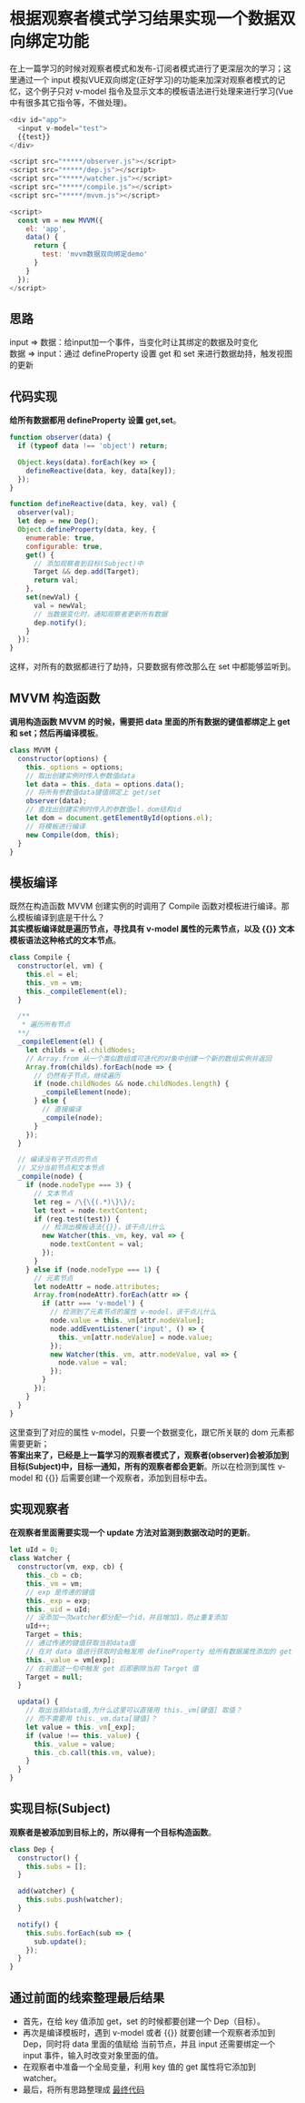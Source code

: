 # 根据观察者模式学习结果实现一个数据双向绑定功能

在上一篇学习的时候对观察者模式和发布-订阅者模式进行了更深层次的学习；这里通过一个 input 模拟VUE双向绑定(正好学习)的功能来加深对观察者模式的记忆，这个例子只对 v-model 指令及显示文本的模板语法进行处理来进行学习(Vue中有很多其它指令等，不做处理)。  

``` javascript
<div id="app">
  <input v-model="test">
  {{test}}
</div>

<script src="*****/observer.js"></script>
<script src="*****/dep.js"></script>
<script src="*****/watcher.js"></script>
<script src="*****/compile.js"></script>
<script src="*****/mvvm.js"></script>

<script>
  const vm = new MVVM({
    el: 'app',
    data() {
      return {
        test: 'mvvm数据双向绑定demo'
      }
    }
  });
</script>
```

## 思路

input => 数据：给input加一个事件，当变化时让其绑定的数据及时变化  
数据 => input：通过 defineProperty 设置 get 和 set 来进行数据劫持，触发视图的更新

## 代码实现

**给所有数据都用 defineProperty 设置 get,set**。

``` javascript
function observer(data) {
  if (typeof data !== 'object') return;

  Object.keys(data).forEach(key => {
    defineReactive(data, key, data[key]);
  });
}

function defineReactive(data, key, val) {
  observer(val);
  let dep = new Dep();
  Object.defineProperty(data, key, {
    enumerable: true,
    configurable: true,
    get() {
      // 添加观察者到目标(Subject)中
      Target && dep.add(Target);
      return val;
    },
    set(newVal) {
      val = newVal;
      // 当数据变化时，通知观察者更新所有数据
      dep.notify();
    }
  });
}
```

这样，对所有的数据都进行了劫持，只要数据有修改那么在 set 中都能够监听到。

## MVVM 构造函数

**调用构造函数 MVVM 的时候，需要把 data 里面的所有数据的键值都绑定上 get 和 set；然后再编译模板**。

``` javascript
class MVVM {
  constructor(options) {
    this._options = options;
    // 取出创建实例时传入参数值data
    let data = this._data = options.data();
    // 将所有参数值data键值绑定上 get/set
    observer(data);
    // 查找出创建实例时传入的参数值el，dom结构id
    let dom = document.getElementById(options.el);
    // 将模板进行编译
    new Compile(dom, this);
  }
}
```

## 模板编译

既然在构造函数 MVVM 创建实例的时调用了 Compile 函数对模板进行编译。那么模板编译到底是干什么？  
**其实模板编译就是遍历节点，寻找具有 v-model 属性的元素节点，以及 {{}} 文本模板语法这种格式的文本节点**。  

``` javascript
class Compile {
  constructor(el, vm) {
    this.el = el;
    this._vm = vm;
    this._compileElement(el);
  }

  /**
   * 遍历所有节点
  **/
  _compileElement(el) {
    let childs = el.childNodes;
    // Array.from 从一个类似数组或可迭代的对象中创建一个新的数组实例并返回
    Array.from(childs).forEach(node => {
      // 仍然有子节点，继续遍历
      if (node.childNodes && node.childNodes.length) {
        _compileElement(node);
      } else {
        // 直接编译
        _compile(node);
      }
    });
  }

  // 编译没有子节点的节点
  // 又分当前节点和文本节点
  _compile(node) {
    if (node.nodeType === 3) {
      // 文本节点
      let reg = /\{\{(.*)\}\}/;
      let text = node.textContent;
      if (reg.test(test)) {
        // 检测出模板语法{{}}，该干点儿什么
        new Watcher(this._vm, key, val => {
          node.textContent = val;
        });
      }
    } else if (node.nodeType === 1) {
      // 元素节点
      let nodeAttr = node.attributes;
      Array.from(nodeAttr).forEach(attr => {
        if (attr === 'v-model') {
          // 检测到了元素节点的属性 v-model，该干点儿什么
          node.value = this._vm[attr.nodeValue];
          node.addEventListener('input', () => {
            this._vm[attr.nodeValue] = node.value;
          });
          new Watcher(this._vm, attr.nodeValue, val => {
            node.value = val;
          });
        }
      });
    }
  }
}
```

这里查到了对应的属性 v-model，只要一个数据变化，跟它所关联的 dom 元素都需要更新；  
**答案出来了，已经是上一篇学习的观察者模式了，观察者(observer)会被添加到目标(Subject)中，目标一通知，所有的观察者都会更新**。所以在检测到属性 v-model 和 {{}} 后需要创建一个观察者，添加到目标中去。  

## 实现观察者

**在观察者里面需要实现一个 update 方法对监测到数据改动时的更新**。

``` javascript
let uId = 0;
class Watcher {
  constructor(vm, exp, cb) {
    this._cb = cb;
    this._vm = vm;
    // exp 是传递的键值
    this._exp = exp;
    this._uid = uId;
    // 没添加一次watcher都分配一个id，并且增加1，防止重复添加
    uId++;
    Target = this;
    // 通过传递的键值获取当前data值
    // 在对 data 值进行获取时会触发用 defineProperty 给所有数据属性添加的 get 方法
    this._value = vm[exp];
    // 在前面这一句中触发 get 后即删除当前 Target 值
    Target = null;
  }

  updata() {
    // 取出当前data值,为什么这里可以直接用 this._vm[键值] 取值？
    // 而不需要用 this._vm.data[键值]？
    let value = this._vm[_exp];
    if (value !== this._value) {
      this._value = value;
      this._cb.call(this.vm, value);
    }
  }
}
```

## 实现目标(Subject)

**观察者是被添加到目标上的，所以得有一个目标构造函数**。  

``` javascript
class Dep {
  constructor() {
    this.subs = [];
  }

  add(watcher) {
    this.subs.push(watcher);
  }

  notify() {
    this.subs.forEach(sub => {
      sub.update();
    });
  }
}
```

## 通过前面的线索整理最后结果

- 首先，在给 key 值添加 get，set 的时候都要创建一个 Dep（目标）。
- 再次是编译模板时，遇到 v-model 或者 {{}} 就要创建一个观察者添加到 Dep，同时将 data 里面的值赋给 当前节点，并且 input 还需要绑定一个 input 事件，输入时改变对象里面的值。
- 在观察者中准备一个全局变量，利用 key 值的 get 属性将它添加到 watcher。
- 最后，将所有思路整理成 [最终代码](https://github.com/chenfaxiang/Daily-Prictice/tree/master/43-%E6%95%B0%E6%8D%AE%E5%8F%8C%E5%90%91%E7%BB%91%E5%AE%9A%E5%AD%A6%E4%B9%A0demo)